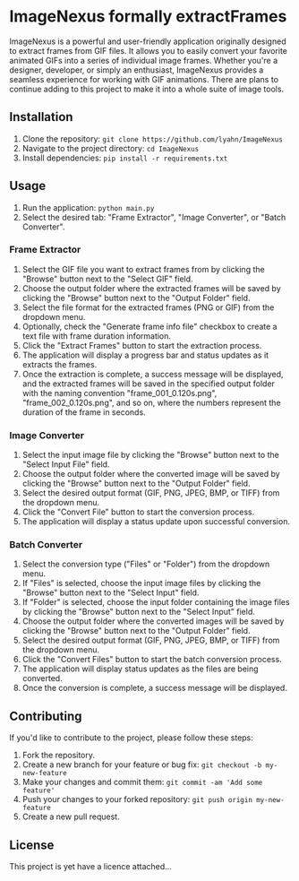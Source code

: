 # ImageNexus formally extractFrames


ImageNexus is a powerful and user-friendly application originally designed to extract frames from GIF files. It allows you to easily convert your favorite animated GIFs into a series of individual image frames. Whether you're a designer, developer, or simply an enthusiast, ImageNexus provides a seamless experience for working with GIF animations. There are plans to continue adding to this project to make it into a whole suite of image tools.

## Installation

1. Clone the repository: `git clone https://github.com/lyahn/ImageNexus`
2. Navigate to the project directory: `cd ImageNexus`
3. Install dependencies: `pip install -r requirements.txt`

## Usage

1. Run the application: `python main.py`
2. Select the desired tab: "Frame Extractor", "Image Converter", or "Batch Converter".

### Frame Extractor
1. Select the GIF file you want to extract frames from by clicking the "Browse" button next to the "Select GIF" field.
2. Choose the output folder where the extracted frames will be saved by clicking the "Browse" button next to the "Output Folder" field.
3. Select the file format for the extracted frames (PNG or GIF) from the dropdown menu.
4. Optionally, check the "Generate frame info file" checkbox to create a text file with frame duration information.
5. Click the "Extract Frames" button to start the extraction process.
6. The application will display a progress bar and status updates as it extracts the frames.
7. Once the extraction is complete, a success message will be displayed, and the extracted frames will be saved in the specified output folder with the naming convention "frame_001_0.120s.png", "frame_002_0.120s.png", and so on, where the numbers represent the duration of the frame in seconds.

### Image Converter
1. Select the input image file by clicking the "Browse" button next to the "Select Input File" field.
2. Choose the output folder where the converted image will be saved by clicking the "Browse" button next to the "Output Folder" field.
3. Select the desired output format (GIF, PNG, JPEG, BMP, or TIFF) from the dropdown menu.
4. Click the "Convert File" button to start the conversion process.
5. The application will display a status update upon successful conversion.

### Batch Converter
1. Select the conversion type ("Files" or "Folder") from the dropdown menu.
2. If "Files" is selected, choose the input image files by clicking the "Browse" button next to the "Select Input" field.
3. If "Folder" is selected, choose the input folder containing the image files by clicking the "Browse" button next to the "Select Input" field.
4. Choose the output folder where the converted images will be saved by clicking the "Browse" button next to the "Output Folder" field.
5. Select the desired output format (GIF, PNG, JPEG, BMP, or TIFF) from the dropdown menu.
6. Click the "Convert Files" button to start the batch conversion process.
7. The application will display status updates as the files are being converted.
8. Once the conversion is complete, a success message will be displayed.

## Contributing

If you'd like to contribute to the project, please follow these steps:

1. Fork the repository.
2. Create a new branch for your feature or bug fix: `git checkout -b my-new-feature`
3. Make your changes and commit them: `git commit -am 'Add some feature'`
4. Push your changes to your forked repository: `git push origin my-new-feature`
5. Create a new pull request.

## License

This project is yet have a licence attached...


